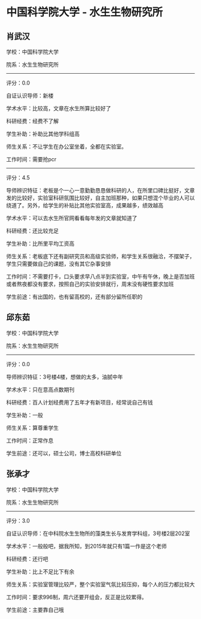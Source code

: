 # 中国科学院大学 - 水生生物研究所

## 肖武汉

学校：中国科学院大学

院系：水生生物研究所

* * *

评分：0.0

自证认识导师：新楼

学术水平：比较高，文章在水生所算比较好了

科研经费：经费不了解

学生补助：补助比其他学科组高

师生关系：不让学生在办公室坐着，全都在实验室。

工作时间：需要抢pcr

* * *

评分：4.5

导师辨识特征：老板是个一心一意勤勤恳恳做科研的人，在所里口碑比挺好，文章发的比较好，实验室科研氛围比较好，自主加班那种，如果只想混个毕业的人可以绕道了。另外，给学生的补贴比其他实验室高，成果越多，绩效越高

学术水平：可以去水生所官网看看每年发的文章就知道了

科研经费：还比较充足

学生补助：比所里平均工资高

师生关系：老板底下还有副研究员和高级实验师，和学生关系很融洽，不摆架子，学生只需要做自己的课题，没有其它杂事安排

工作时间：不需要打卡，口头要求早八点半到实验室，中午有午休，晚上是否加班或者熬夜都没有要求，按照自己的实验安排就行，周末没有硬性要求加班

学生前途：有出国的，也有留高校的，还有部分留所任职的

## 邱东茹

学校：中国科学院大学

院系：水生生物研究所

* * *

评分：0.0

导师辨识特征：3号楼4楼，想做的太多，油腻中年

学术水平：只在意高点数期刊

科研经费：百人计划经费用了五年才有新项目，经常说自己有钱

学生补助：一般

师生关系：算尊重学生

工作时间：正常作息

学生前途：还可以，硕士公司，博士高校科研单位

## 张承才

学校：中国科学院大学

院系：水生生物研究所

* * *

评分：3.0

自证认识导师：在中科院水生生物所的藻类生长与发育学科组，3号楼2层202室

学术水平：一般般吧，据我所知，到2015年就只有1篇一作是这个老师

科研经费：还行吧

学生补助：比上不足比下有余

师生关系：实验室管理比较严，整个实验室气氛比较压抑，每个人的压力都比较大

工作时间：要求996制，周六还要开组会，反正是比较累得。

学生前途：主要靠自己哦